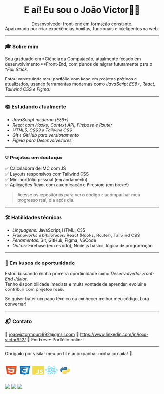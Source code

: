 <h1 align="center">E aí! Eu sou o João Victor👨‍💻</h1>

<p align="center">
  Desenvolvedor front-end em formação constante.<br>
  Apaixonado por criar experiências bonitas, funcionais e inteligentes na web.
</p>

---

### 🎓 Sobre mim

Sou graduado em *Ciência da Computação, atualmente focado em desenvolvimento **Front-End, com planos de migrar futuramente para o **Full Stack*.  

Estou construindo meu portfólio com base em projetos práticos e atualizados, usando ferramentas modernas como *JavaScript ES6+, React, Tailwind CSS e Figma*.

---

### 📚 Estudando atualmente

- *JavaScript moderno (ES6+)*
- *React com Hooks, Context API, Firebase e Router*
- *HTML5, CSS3 e Tailwind CSS*
- *Git e GitHub para versionamento*
- *Figma para Desenvolvedores*

---

### 💡 Projetos em destaque

✅ Calculadora de IMC com JS  
✅ Layouts responsivos com Tailwind CSS  
✅ Mini portfólio pessoal (em andamento)  
✅ Aplicações React com autenticação e Firestore (em breve!)

> Acesse os repositórios para ver o código e acompanhar meu progresso real, dia após dia.

---

### 🛠 Habilidades técnicas

- *Linguagens:* JavaScript, HTML, CSS
- *Frameworks e bibliotecas:* React (Hooks, Router), Tailwind CSS
- *Ferramentas:* Git, GitHub, Figma, VSCode
- *Outros:* Firebase (em estudo), Node.js básico, lógica de programação

---

### 💼 Em busca de oportunidade

Estou buscando minha primeira oportunidade como *Desenvolvedor Front-End Júnior*.  
Tenho disponibilidade imediata e muita vontade de aprender, evoluir e contribuir com projetos reais.  

Se quiser bater um papo técnico ou conhecer melhor meu código, bora conversar!

---

### 📬 Contato

📧 joaovictormoura992@gmail.com 
🔗 https://www.linkedin.com/in/joao-victor992/
📁 Em breve: Portfólio online!

---

Obrigado por visitar meu perfil e acompanhar minha jornada! 🚀

<!--
<div align="center">
  <a href="https://github.com/joaovictor992">
  <img width="48%" src="https://github-readme-stats.vercel.app/api?username=Joaovictor992&show_icons=true&theme=dark&include_all_commits=true&count_private=true"/>
  <img width="48%" src="https://github-readme-stats.vercel.app/api/top-langs/?username=JoaoVictor992&layout=compact&langs_count=7&theme=dark"/>
</div>
    -->
<div style="display: inline_block"><br>
    <img align="center" alt="joao-HTML" height="30" width="40" src="https://raw.githubusercontent.com/devicons/devicon/master/icons/html5/html5-original.svg">
  <img align="center" alt="joao-CSS" height="30" width="40" src="https://raw.githubusercontent.com/devicons/devicon/master/icons/css3/css3-original.svg">
  <img align="center" alt="joao-Js" height="30" width="40" src="https://raw.githubusercontent.com/devicons/devicon/master/icons/javascript/javascript-plain.svg">
  <img align="center" alt="joao-React" height="30" width="40" src="https://raw.githubusercontent.com/devicons/devicon/master/icons/react/react-original.svg">
  <img align="center" alt="joao-Python" height="30" width="40" src="https://raw.githubusercontent.com/devicons/devicon/master/icons/python/python-original.svg">
  
  ##
 
<div> 
  <a href="https://www.instagram.com/victor_mouraa2/" target="_blank"><img src="https://img.shields.io/badge/-Instagram-%23E4405F?style=for-the-badge&logo=instagram&logoColor=white" target="_blank"></a>
  <a href = "mailto:joaovictormoura992@gmail.com"><img src="https://img.shields.io/badge/-Gmail-%23333?style=for-the-badge&logo=gmail&logoColor=white" target="_blank"></a>
  <a href="https://www.linkedin.com/in/joao-victor992/" target="_blank"><img src="https://img.shields.io/badge/-LinkedIn-%230077B5?style=for-the-badge&logo=linkedin&logoColor=white" target="_blank"></a> 
<!--
   ![Snake Animation](https://github.com/JoaoVictor992/joaovictormoura992/blob/output/github-contribution-grid-snake.svg)
  !-->
  
  </div>
